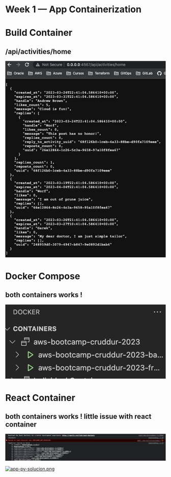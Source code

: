 # Week 1 — App Containerization

# Build Container 
## /api/activities/home
![Message](assets/week-1/ready.png)

# Docker Compose 
## both containers works !  
![Containers](assets/week-1/both.png)


# React Container
## both containers works ! little issue with react container 
![Error](assets/week-1/error.png)


[![app-py-solucion.png](https://i.postimg.cc/TwMwDc33/app-py-solucion.png)](https://postimg.cc/hJscFTmk)
